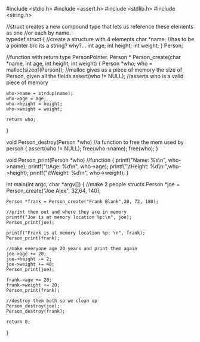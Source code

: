 #include <stdio.h>
#include <assert.h>
#include <stdlib.h>
#include <string.h>

//struct creates a new compound type that lets us reference these elements as one 
//or each by name.  
typedef struct {    //create a structure with 4 elements
	char *name;    //has to be a pointer b/c its a string? why?...
	int age;
	int height;
	int weight;
} Person;

//function with return type PersonPointer. 
Person * Person_create(char *name, int age, int height, int weight)
{
	Person *who;
	who = malloc(sizeof(Person));   //malloc gives us a piece of memory the size of Person, given all the fields
    assert(who != NULL);                    //asserts who is a valid piece of memory

    who->name = strdup(name);
    who->age = age;
    who->height = height;
    who->weight = weight;

    return who;           
}

void Person_destroy(Person *who)		//a function to free the mem used by person
{
	assert(who != NULL);
	free(who->name);
	free(who);
}

void Person_print(Person *who)  //function
{
	printf("Name: %s\n",     who->name);
	printf("\tAge: %d\n",    who->age);
	printf("\tHeight: %d\n:",who->height);
	printf("\tWeight: %d\n", who->weight);
}

int main(int argc, char *argv[])
{
	//make 2 people structs
	Person *joe = Person_create("Joe Alex", 32,64, 140);

	Person *frank = Person_create("Frank Blank",20, 72, 180);

	//print them out and where they are in memory
	printf("Joe is at memory location %p:\n", joe);
	Person_print(joe);

	printf("Frank is at memory location %p: \n", frank);
	Person_print(frank);

	//make everyone age 20 years and print them again
	joe->age += 20;
	joe->height -= 2;
	joe->weight += 40;
	Person_print(joe);

	frank->age += 20;
	frank->weight += 20;
	Person_print(frank);

	//destroy them both so we clean up
	Person_destroy(joe);
	Person_destroy(frank);

	return 0;
}

